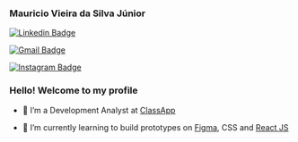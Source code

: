 ### Mauricio Vieira da Silva Júnior

[![Linkedin Badge](https://img.shields.io/badge/-Linkedin-blue?style=flat-square&logo=Linkedin&logoColor=white&link=https://www.linkedin.com/in/mauricio-silva-vieira/)](https://www.linkedin.com/in/mauricio-silva-vieira/)

[![Gmail Badge](https://img.shields.io/badge/-mrcvr1@gmail.com-c14438?style=flat-square&logo=Gmail&logoColor=white&link=mailto:mrcvr1@gmail.com)](mailto:mrcvr1@gmail.com)

[![Instagram Badge](https://img.shields.io/badge/-silvasmvs-blue?style=flat-square&logo=Instagram&logoColor=white&link=https://www.instagram.com/silvasmvs/)](https://www.instagram.com/silvasmvs/)

### Hello! Welcome to my profile

- 👷 I’m a Development Analyst at <a target="_blank" href="https://www.classapp.com.br/">ClassApp</a>

- 🌱 I’m currently learning to build prototypes on <a target="_blank" href="https://www.figma.com">Figma</a>, CSS and <a target="_blank" href="https://pt-br.reactjs.org/">React JS</a>



